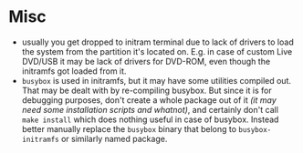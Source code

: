 # Misc

* usually you get dropped to initram terminal due to lack of drivers to load the system from the partition it's located on. E.g. in case of custom Live DVD/USB it may be lack of drivers for DVD-ROM, even though the initramfs got loaded from it.
* `busybox` is used in initramfs, but it may have some utilities compiled out. That may be dealt with by re-compiling busybox. But since it is for debugging purposes, don't create a whole package out of it *(it may need some installation scripts and whatnot)*, and certainly don't call `make install` which does nothing useful in case of busybox. Instead better manually replace the `busybox` binary that belong to `busybox-initramfs` or similarly named package.
